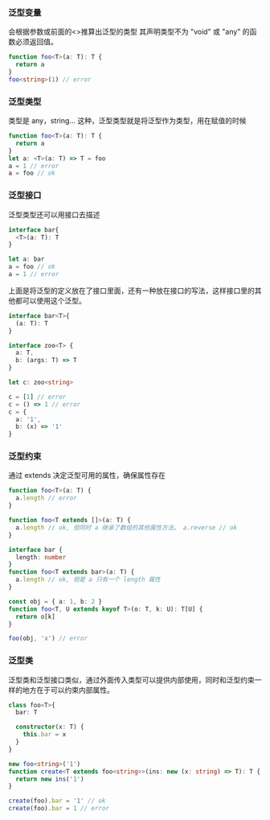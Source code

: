 ### 泛型变量

会根据参数或前面的<>推算出泛型的类型
其声明类型不为 "void" 或 "any" 的函数必须返回值。

```ts
function foo<T>(a: T): T {
  return a
}
foo<string>(1) // error

```

### 泛型类型

类型是 any，string... 这种，泛型类型就是将泛型作为类型，用在赋值的时候

```ts
function foo<T>(a: T): T {
  return a
}
let a: <T>(a: T) => T = foo
a = 1 // error
a = foo // ok
```

### 泛型接口

泛型类型还可以用接口去描述

```ts
interface bar{
  <T>(a: T): T
}

let a: bar
a = foo // ok
a = 1 // error
```

上面是将泛型的定义放在了接口里面，还有一种放在接口的写法，这样接口里的其他都可以使用这个泛型。

```ts
interface bar<T>{
  (a: T): T
}

interface zoo<T> {
  a: T,
  b: (args: T) => T
}

let c: zoo<string>

c = [1] // error
c = () => 1 // error
c = {
  a: '1',
  b: (x) => '1'
}

```

### 泛型约束

通过 extends 决定泛型可用的属性，确保属性存在

```ts
function foo<T>(a: T) {
  a.length // error
}

function foo<T extends []>(a: T) {
  a.length // ok, 但同时 a 继承了数组的其他属性方法。 a.reverse // ok
}

interface bar {
  length: number
}
function foo<T extends bar>(a: T) {
  a.length // ok, 但是 a 只有一个 length 属性
}

const obj = { a: 1, b: 2 }
function foo<T, U extends keyof T>(o: T, k: U): T[U] {
  return o[k]
}

foo(obj, 'x') // error
```

### 泛型类

泛型类和泛型接口类似，通过外面传入类型可以提供内部使用，同时和泛型约束一样的地方在于可以约束内部属性。

```ts
class foo<T>{
  bar: T

  constructor(x: T) {
    this.bar = x
  }
}

new foo<string>('1')
function create<T extends foo<string>>(ins: new (x: string) => T): T {
  return new ins('1')
}

create(foo).bar = '1' // ok
create(foo).bar = 1 // error
```